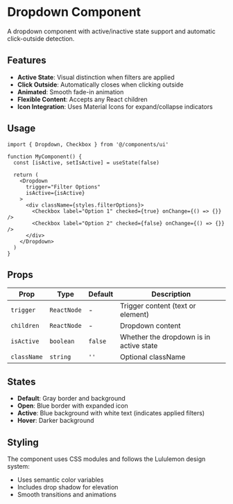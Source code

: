 # Dropdown Component

A dropdown component with active/inactive state support and automatic click-outside detection.

## Features

- **Active State**: Visual distinction when filters are applied
- **Click Outside**: Automatically closes when clicking outside
- **Animated**: Smooth fade-in animation
- **Flexible Content**: Accepts any React children
- **Icon Integration**: Uses Material Icons for expand/collapse indicators

## Usage

```tsx
import { Dropdown, Checkbox } from '@/components/ui'

function MyComponent() {
  const [isActive, setIsActive] = useState(false)
  
  return (
    <Dropdown 
      trigger="Filter Options" 
      isActive={isActive}
    >
      <div className={styles.filterOptions}>
        <Checkbox label="Option 1" checked={true} onChange={() => {}} />
        <Checkbox label="Option 2" checked={false} onChange={() => {}} />
      </div>
    </Dropdown>
  )
}
```

## Props

| Prop | Type | Default | Description |
|------|------|---------|-------------|
| `trigger` | `ReactNode` | - | Trigger content (text or element) |
| `children` | `ReactNode` | - | Dropdown content |
| `isActive` | `boolean` | `false` | Whether the dropdown is in active state |
| `className` | `string` | `''` | Optional className |

## States

- **Default**: Gray border and background
- **Open**: Blue border with expanded icon
- **Active**: Blue background with white text (indicates applied filters)
- **Hover**: Darker background

## Styling

The component uses CSS modules and follows the Lululemon design system:
- Uses semantic color variables
- Includes drop shadow for elevation
- Smooth transitions and animations

